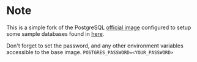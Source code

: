 # Note
This is a simple fork of the PostgreSQL [official image](https://hub.docker.com/_/postgres) configured to setup some sample databases found in [here](https://wiki.postgresql.org/wiki/Sample_Databases).

Don't forget to set the password, and any other environment variables accessible to the base image.
`POSTGRES_PASSWORD=<YOUR_PASSWORD>`